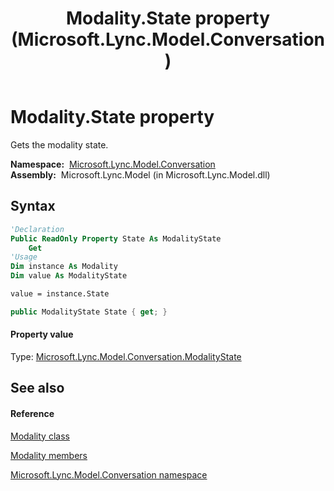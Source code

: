 ﻿---
title: Modality.State property  (Microsoft.Lync.Model.Conversation)
TOCTitle: 'State property '
ms:assetid: P:Microsoft.Lync.Model.Conversation.Modality.State_DI_3_UC_OCS14MrefLyncWPF
ms:mtpsurl: https://msdn.microsoft.com/en-us/library/microsoft.lync.model.conversation.modality.state_di_3_uc_ocs14mreflyncwpf(v=office.15)
ms:contentKeyID: 48597353
ms.date: 07/28/2014
mtps_version: v=office.15
f1_keywords:
- Microsoft.Lync.Model.Conversation.Modality.State
dev_langs:
- CSharp
- JScript
- VB
- other
---

# Modality.State property

Gets the modality state.

**Namespace:**  [Microsoft.Lync.Model.Conversation](microsoft-lync-model-conversation-namespace_2.md)  
**Assembly:**  Microsoft.Lync.Model (in Microsoft.Lync.Model.dll)

## Syntax

``` vb
'Declaration
Public ReadOnly Property State As ModalityState
    Get
'Usage
Dim instance As Modality
Dim value As ModalityState

value = instance.State
```

``` csharp
public ModalityState State { get; }
```

#### Property value

Type: [Microsoft.Lync.Model.Conversation.ModalityState](modalitystate-enumeration-microsoft-lync-model-conversation_2.md)  

## See also

#### Reference

[Modality class](modality-class-microsoft-lync-model-conversation_2.md)

[Modality members](modality-members-microsoft-lync-model-conversation_2.md)

[Microsoft.Lync.Model.Conversation namespace](microsoft-lync-model-conversation-namespace_2.md)


